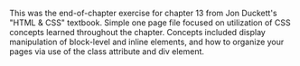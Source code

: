 This was the end-of-chapter exercise for chapter 13 from Jon Duckett's "HTML & CSS" textbook. Simple one page file focused on utilization of CSS concepts learned throughout the chapter. Concepts included display manipulation of block-level and inline elements, and how to organize your pages via use of the class attribute and div element.